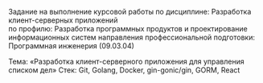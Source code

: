 Задание на выполнение курсовой работы 
по дисциплине: Разработка клиент-серверных приложений  
по профилю: Разработка программных продуктов и проектирование информационных 
систем 
направления профессиональной подготовки: Программная инженерия (09.03.04)

Тема: «Разработка клиент-серверного приложения для управления списком дел»
Стек: Git, Golang, Docker, gin-gonic/gin, GORM, React
